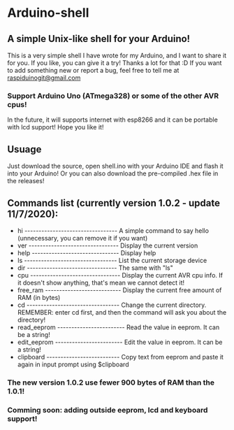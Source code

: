 # Arduino-shell
## A simple Unix-like shell for your Arduino! 
This is a very simple shell I have wrote for my Arduino, and I want to share it for you. If you like, you can give it a try! Thanks a lot for that :D If you want to add something new or report a bug, feel free to tell me at raspiduinogit@gmail.com
### Support Arduino Uno (ATmega328) or some of the other AVR cpus!
In the future, it will supports internet with esp8266 and it can be portable with lcd support! Hope you like it!
## Usuage
Just download the source, open shell.ino with your Arduino IDE and flash it into your Arduino! Or you can also download the pre-compiled .hex file in the releases!
## Commands list (currently version 1.0.2 - update 11/7/2020):
- hi --------------------------------- A simple command to say hello (unnecessary, you can remove it if you want)
- ver -------------------------------- Display the current version
- help ------------------------------- Display help
- ls --------------------------------- List the current storage device
- dir -------------------------------- The same with "ls"
- cpu -------------------------------- Display the current AVR cpu info. If it doesn't show anything, that's mean we cannot detect it!
- free_ram --------------------------- Display the current free amount of RAM (in bytes)
- cd --------------------------------- Change the current directory. REMEMBER: enter cd first, and then the command will ask you about the directory!
- read_eeprom ------------------------ Read the value in eeprom. It can be a string!
- edit_eeprom ------------------------ Edit the value in eeprom. It can be a string!
- clipboard -------------------------- Copy text from eeprom and paste it again in input prompt using $clipboard

### The new version 1.0.2 use fewer 900 bytes of RAM than the 1.0.1!
### Comming soon: adding outside eeprom, lcd and keyboard support!

